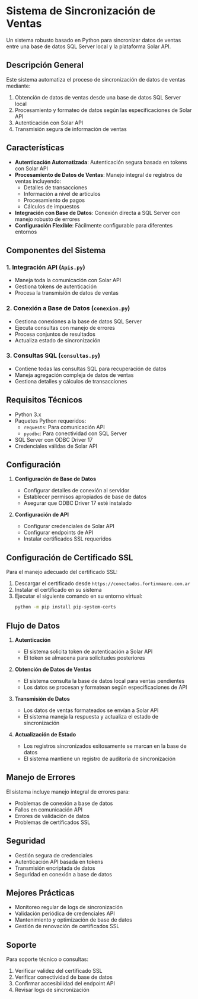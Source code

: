 # Sistema de Sincronización de Ventas

Un sistema robusto basado en Python para sincronizar datos de ventas entre una base de datos SQL Server local y la plataforma Solar API.

## Descripción General

Este sistema automatiza el proceso de sincronización de datos de ventas mediante:
1. Obtención de datos de ventas desde una base de datos SQL Server local
2. Procesamiento y formateo de datos según las especificaciones de Solar API
3. Autenticación con Solar API
4. Transmisión segura de información de ventas

## Características

- **Autenticación Automatizada**: Autenticación segura basada en tokens con Solar API
- **Procesamiento de Datos de Ventas**: Manejo integral de registros de ventas incluyendo:
  - Detalles de transacciones
  - Información a nivel de artículos
  - Procesamiento de pagos
  - Cálculos de impuestos
- **Integración con Base de Datos**: Conexión directa a SQL Server con manejo robusto de errores
- **Configuración Flexible**: Fácilmente configurable para diferentes entornos

## Componentes del Sistema

### 1. Integración API (`Apis.py`)
- Maneja toda la comunicación con Solar API
- Gestiona tokens de autenticación
- Procesa la transmisión de datos de ventas

### 2. Conexión a Base de Datos (`conexion.py`)
- Gestiona conexiones a la base de datos SQL Server
- Ejecuta consultas con manejo de errores
- Procesa conjuntos de resultados
- Actualiza estado de sincronización

### 3. Consultas SQL (`consultas.py`)
- Contiene todas las consultas SQL para recuperación de datos
- Maneja agregación compleja de datos de ventas
- Gestiona detalles y cálculos de transacciones

## Requisitos Técnicos

- Python 3.x
- Paquetes Python requeridos:
  - `requests`: Para comunicación API
  - `pyodbc`: Para conectividad con SQL Server
- SQL Server con ODBC Driver 17
- Credenciales válidas de Solar API

## Configuración

1. **Configuración de Base de Datos**
   - Configurar detalles de conexión al servidor
   - Establecer permisos apropiados de base de datos
   - Asegurar que ODBC Driver 17 esté instalado

2. **Configuración de API**
   - Configurar credenciales de Solar API
   - Configurar endpoints de API
   - Instalar certificados SSL requeridos

## Configuración de Certificado SSL

Para el manejo adecuado del certificado SSL:

1. Descargar el certificado desde `https://conectados.fortinmaure.com.ar`
2. Instalar el certificado en su sistema
3. Ejecutar el siguiente comando en su entorno virtual:
   ```bash
   python -m pip install pip-system-certs
   ```

## Flujo de Datos

1. **Autenticación**
   - El sistema solicita token de autenticación a Solar API
   - El token se almacena para solicitudes posteriores

2. **Obtención de Datos de Ventas**
   - El sistema consulta la base de datos local para ventas pendientes
   - Los datos se procesan y formatean según especificaciones de API

3. **Transmisión de Datos**
   - Los datos de ventas formateados se envían a Solar API
   - El sistema maneja la respuesta y actualiza el estado de sincronización

4. **Actualización de Estado**
   - Los registros sincronizados exitosamente se marcan en la base de datos
   - El sistema mantiene un registro de auditoría de sincronización

## Manejo de Errores

El sistema incluye manejo integral de errores para:
- Problemas de conexión a base de datos
- Fallos en comunicación API
- Errores de validación de datos
- Problemas de certificados SSL

## Seguridad

- Gestión segura de credenciales
- Autenticación API basada en tokens
- Transmisión encriptada de datos
- Seguridad en conexión a base de datos

## Mejores Prácticas

- Monitoreo regular de logs de sincronización
- Validación periódica de credenciales API
- Mantenimiento y optimización de base de datos
- Gestión de renovación de certificados SSL

## Soporte

Para soporte técnico o consultas:
1. Verificar validez del certificado SSL
2. Verificar conectividad de base de datos
3. Confirmar accesibilidad del endpoint API
4. Revisar logs de sincronización
